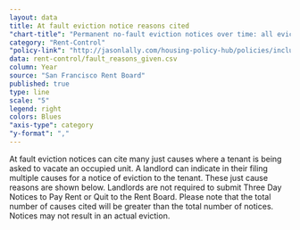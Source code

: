 ```yaml
---
layout: data
title: At fault eviction notice reasons cited
"chart-title": "Permanent no-fault eviction notices over time: all eviction notices, 1997-2014 Q2"
category: "Rent-Control"
"policy-link": "http://jasonlally.com/housing-policy-hub/policies/inclusionary-housing/"
data: rent-control/fault_reasons_given.csv
column: Year
source: "San Francisco Rent Board"
published: true
type: line
scale: "5"
legend: right
colors: Blues
"axis-type": category
"y-format": ","
---
```

At fault eviction notices can cite many just causes where a tenant is being asked to vacate an occupied unit. A landlord can indicate in their filing multiple causes for a notice of eviction to the tenant. These just cause reasons are shown below. Landlords are not required to submit Three Day Notices to Pay Rent or Quit to the Rent Board. Please note that the total number of causes cited will be greater than the total number of notices. Notices may not result in an actual eviction. 